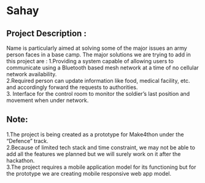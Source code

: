 # Sahay

## Project  Description :
<p> Name is particularly aimed at solving some of the major issues an army person faces in a base camp. The major solutions we are trying to add in this project are :
1.Providing a system capable of allowing users to communicate using a Bluetooth based mesh network at a time of no cellular network availability. <br>
2.Required person can update information like food, medical facility, etc. and accordingly forward the requests to authorities. <br>
3. Interface for the control room to monitor the soldier’s last position and movement when under network. <p\> <br>
  
## Note:
<p> 1.The project is being created as a prototype for Make4thon under the “Defence” track. <br>
2.Because of limited tech stack and time constraint, we may not be able to add all the features we planned but we will surely work on it after the hackathon. <br>
3.The project requires a mobile application model for its functioning but for the prototype we are creating mobile responsive web app model. <p/> <br>

